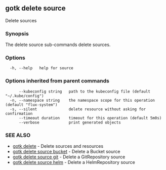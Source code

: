 ## gotk delete source

Delete sources

### Synopsis

The delete source sub-commands delete sources.

### Options

```
  -h, --help   help for source
```

### Options inherited from parent commands

```
      --kubeconfig string   path to the kubeconfig file (default "~/.kube/config")
  -n, --namespace string    the namespace scope for this operation (default "flux-system")
  -s, --silent              delete resource without asking for confirmation
      --timeout duration    timeout for this operation (default 5m0s)
      --verbose             print generated objects
```

### SEE ALSO

* [gotk delete](gotk_delete.md)	 - Delete sources and resources
* [gotk delete source bucket](gotk_delete_source_bucket.md)	 - Delete a Bucket source
* [gotk delete source git](gotk_delete_source_git.md)	 - Delete a GitRepository source
* [gotk delete source helm](gotk_delete_source_helm.md)	 - Delete a HelmRepository source

